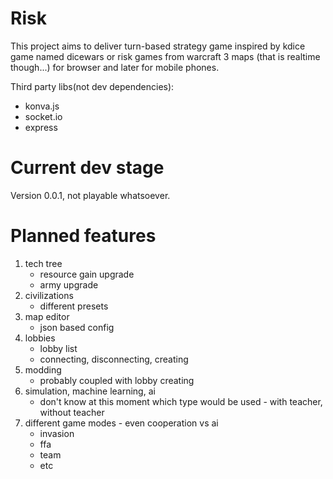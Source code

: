 # Risk #

This project aims to deliver turn-based strategy game inspired by kdice game named dicewars or risk games from warcraft 3 maps (that is realtime though...) for browser and later for mobile phones.

Third party libs(not dev dependencies):
- konva.js
- socket.io
- express
	
# Current dev stage #
Version 0.0.1, not playable whatsoever.

# Planned features #
1) tech tree
	* resource gain upgrade
	* army upgrade
2) civilizations
	* different presets
3) map editor
	* json based config
4) lobbies
	* lobby list
	* connecting, disconnecting, creating
5) modding
	* probably coupled with lobby creating
6) simulation, machine learning, ai
	* don't know at this moment which type would be used - with teacher, without teacher
7) different game modes - even cooperation vs ai
	* invasion
	* ffa
	* team
	* etc
